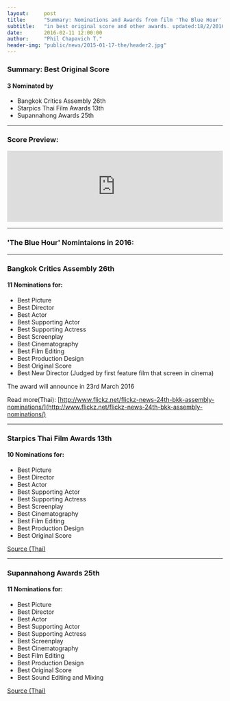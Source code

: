 ```yaml
---
layout:     post
title:      "Summary: Nominations and Awards from film 'The Blue Hour' in 2016"
subtitle:   "in best original score and other awards. updated:18/2/2016"
date:       2016-02-11 12:00:00
author:     "Phil Chapavich T."
header-img: "public/news/2015-01-17-the/header2.jpg"
---
```


### Summary: Best Original Score

#### 3 Nominated by

- Bangkok Critics Assembly 26th
- Starpics Thai Film Awards 13th
- Supannahong Awards 25th

---

### Score Preview:

<iframe width="100%" height="166" scrolling="no" frameborder="no" src="https://w.soundcloud.com/player/?url=https%3A//api.soundcloud.com/tracks/246325717&amp;color=00aabb&amp;auto_play=false&amp;hide_related=false&amp;show_comments=true&amp;show_user=true&amp;show_reposts=false"></iframe>

---

### 'The Blue Hour' Nomintaions in 2016:

---

### Bangkok Critics Assembly 26th

#### 11 Nominations for:

- Best Picture
- Best Director
- Best Actor
- Best Supporting Actor
- Best Supporting Actress
- Best Screenplay
- Best Cinematography
- Best Film Editing
- Best Production Design
- Best Original Score
- Best New Director (Judged by first feature film that screen in cinema)

The award will announce in 23rd March 2016

Read more(Thai):
[http://www.flickz.net/flickz-news-24th-bkk-assembly-nominations/](http://www.flickz.net/flickz-news-24th-bkk-assembly-nominations/)

---

### Starpics Thai Film Awards 13th

#### 10 Nominations for:

- Best Picture
- Best Director
- Best Actor
- Best Supporting Actor
- Best Supporting Actress
- Best Screenplay
- Best Cinematography
- Best Film Editing
- Best Production Design
- Best Original Score

[Source (Thai)](https://www.facebook.com/notes/deknangcom/%E0%B8%9F%E0%B8%A3%E0%B8%B5%E0%B9%81%E0%B8%A5%E0%B8%99%E0%B8%8B%E0%B9%8C-%E0%B8%AD%E0%B8%99%E0%B8%98%E0%B8%81%E0%B8%B2%E0%B8%A3-snap-%E0%B8%9E%E0%B8%B5%E0%B9%88%E0%B8%8A%E0%B8%B2%E0%B8%A2-my-hero-%E0%B8%A2%E0%B8%81%E0%B8%82%E0%B8%9A%E0%B8%A7%E0%B8%99%E0%B9%80%E0%B8%82%E0%B9%89%E0%B8%B2%E0%B8%8A%E0%B8%B4%E0%B8%87-starpics-thai-film-awards-%E0%B8%84%E0%B8%A3%E0%B8%B1%E0%B9%89/1018571734883224)

---

### Supannahong Awards 25th

#### 11 Nominations for:

- Best Picture
- Best Director
- Best Actor
- Best Supporting Actor
- Best Supporting Actress
- Best Screenplay
- Best Cinematography
- Best Film Editing
- Best Production Design
- Best Original Score
- Best Sound Editing and Mixing

[Source (Thai)](https://www.facebook.com/notes/we-love-sf/%E0%B8%A3%E0%B8%B2%E0%B8%A2%E0%B8%8A%E0%B8%B7%E0%B9%88%E0%B8%AD%E0%B8%9C%E0%B8%B9%E0%B9%89%E0%B9%80%E0%B8%82%E0%B9%89%E0%B8%B2%E0%B8%8A%E0%B8%B4%E0%B8%87-%E0%B8%AA%E0%B8%B8%E0%B8%9E%E0%B8%A3%E0%B8%A3%E0%B8%93%E0%B8%AB%E0%B8%87%E0%B8%AA%E0%B9%8C-%E0%B8%84%E0%B8%A3%E0%B8%B1%E0%B9%89%E0%B8%87%E0%B8%97%E0%B8%B5%E0%B9%88-25-%E0%B9%80%E0%B8%94%E0%B8%B4%E0%B8%99%E0%B8%AB%E0%B8%99%E0%B9%89%E0%B8%B2%E0%B8%AB%E0%B8%99%E0%B8%B1%E0%B8%87%E0%B9%84%E0%B8%97%E0%B8%A2/10154026654282932)